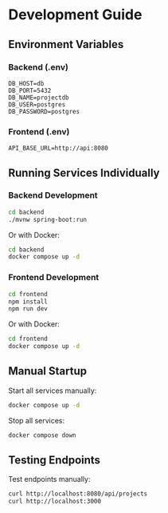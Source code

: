 # Development Guide

## Environment Variables

### Backend (.env)
```
DB_HOST=db
DB_PORT=5432
DB_NAME=projectdb
DB_USER=postgres
DB_PASSWORD=postgres
```

### Frontend (.env)
```
API_BASE_URL=http://api:8080
```

## Running Services Individually

### Backend Development

```bash
cd backend
./mvnw spring-boot:run
```

Or with Docker:
```bash
cd backend
docker compose up -d
```

### Frontend Development

```bash
cd frontend
npm install
npm run dev
```

Or with Docker:
```bash
cd frontend
docker compose up -d
```

## Manual Startup

Start all services manually:
```bash
docker compose up -d
```

Stop all services:
```bash
docker compose down
```

## Testing Endpoints

Test endpoints manually:
```bash
curl http://localhost:8080/api/projects
curl http://localhost:3000
```

